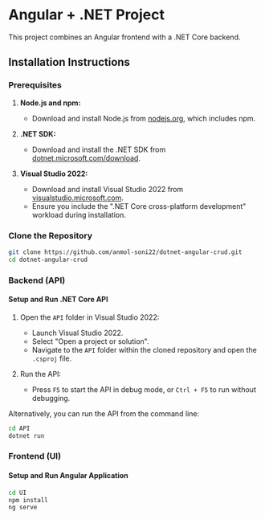 # Angular + .NET Project

This project combines an Angular frontend with a .NET Core backend.

## Installation Instructions

### Prerequisites

1. **Node.js and npm:**
   - Download and install Node.js from [nodejs.org](https://nodejs.org/), which includes npm.

2. **.NET SDK:**
   - Download and install the .NET SDK from [dotnet.microsoft.com/download](https://dotnet.microsoft.com/download).

3. **Visual Studio 2022:**
   - Download and install Visual Studio 2022 from [visualstudio.microsoft.com](https://visualstudio.microsoft.com/vs/).
   - Ensure you include the ".NET Core cross-platform development" workload during installation.

### Clone the Repository

```bash
git clone https://github.com/anmol-soni22/dotnet-angular-crud.git
cd dotnet-angular-crud
```

### Backend (API)

#### Setup and Run .NET Core API

1. Open the `API` folder in Visual Studio 2022:
   - Launch Visual Studio 2022.
   - Select "Open a project or solution".
   - Navigate to the `API` folder within the cloned repository and open the `.csproj` file.

2. Run the API:
   - Press `F5` to start the API in debug mode, or `Ctrl + F5` to run without debugging.

Alternatively, you can run the API from the command line:

```bash
cd API
dotnet run
```

### Frontend (UI)

#### Setup and Run Angular Application

```bash
cd UI
npm install
ng serve
```
